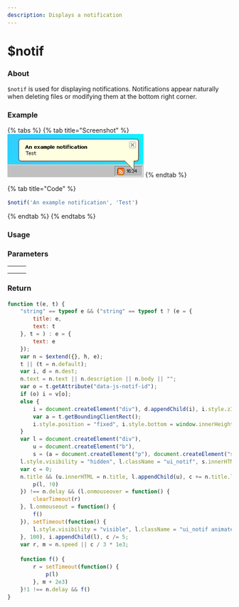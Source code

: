 ```yaml
---
description: Displays a notification
---
```


# $notif

### About

`$notif` is used for displaying notifications. Notifications appear naturally when deleting files or modifying them at the bottom right corner.

### Example

{% tabs %}
{% tab title="Screenshot" %}
![](../.gitbook/assets/image.png)
{% endtab %}

{% tab title="Code" %}
```javascript
$notif('An example notification', 'Test')
```
{% endtab %}
{% endtabs %}

### Usage



### Parameters

|   |   |   |
| - | - | - |
|   |   |   |
|   |   |   |
|   |   |   |

### Return

```javascript
function t(e, t) {
    "string" == typeof e && ("string" == typeof t ? (e = {
        title: e,
        text: t
    }, t = ) : e = {
        text: e
    });
    var n = $extend({}, h, e);
    t || (t = n.default);
    var i, d = n.dest;
    n.text = n.text || n.description || n.body || "";
    var o = t.getAttribute("data-js-notif-id");
    if (o) i = v[o];
    else {
        i = document.createElement("div"), d.appendChild(i), i.style.zIndex = 99999;
        var a = t.getBoundingClientRect();
        i.style.position = "fixed", i.style.bottom = window.innerHeight - ~~(a.top + a.height / 2) + "px", i.style.right = window.innerWidth - ~~(a.left + a.width / 2) + "px", t.setAttribute("data-js-notif-id", v.push(i) - 1)
    }
    var l = document.createElement("div"),
        u = document.createElement("b"),
        s = (a = document.createElement("p"), document.createElement("span"));
    l.style.visibility = "hidden", l.className = "ui_notif", s.innerHTML = "&times;";
    var c = 0;
    n.title && (u.innerHTML = n.title, l.appendChild(u), c += n.title.length), a.innerHTML = n.text, c += n.text.length, l.appendChild(a), l.appendChild(s), !(s.onclick = function() {
        p(l, !0)
    }) !== n.delay && (l.onmouseover = function() {
        clearTimeout(r)
    }, l.onmouseout = function() {
        f()
    }), setTimeout(function() {
        l.style.visibility = "visible", l.className = "ui_notif animated fadeIn"
    }, 100), i.appendChild(l), c /= 5;
    var r, m = n.speed || c / 3 * 1e3;

    function f() {
        r = setTimeout(function() {
            p(l)
        }, m + 2e3)
    }!1 !== n.delay && f()
}
```
